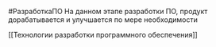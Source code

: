 #РазработкаПО
На данном этапе разработки ПО, продукт дорабатывается и улучшается по мере необходимости

[[Технологии разработки программного обеспечения]]